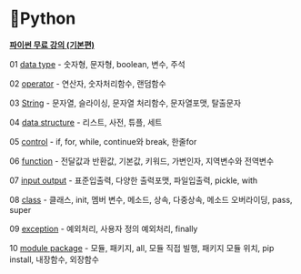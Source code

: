 # :book: ​Python

[**파이썬 무료 강의 (기본편)**](https://www.inflearn.com/course/%EB%82%98%EB%8F%84%EC%BD%94%EB%94%A9-%ED%8C%8C%EC%9D%B4%EC%8D%AC-%EA%B8%B0%EB%B3%B8/dashboard)

01 [data type](https://github.com/kimjinmi/Study/blob/main/Python/01%20datatype.py) - 숫자형, 문자형, boolean, 변수, 주석

02 [operator](https://github.com/kimjinmi/Study/blob/main/Python/02%20operator.py) - 연산자, 숫자처리함수, 랜덤함수

03 [String](https://github.com/kimjinmi/Study/blob/main/Python/03%20String.py) - 문자열, 슬라이싱, 문자열 처리함수, 문자열포맷, 탈출문자

04 [data structure](https://github.com/kimjinmi/Study/blob/main/Python/04%20data%20structure.py) - 리스트, 사전, 튜플, 세트

05 [control](https://github.com/kimjinmi/Study/blob/main/Python/05%20control.py) - if, for, while, continue와 break, 한줄for

06 [function](https://github.com/kimjinmi/Study/blob/main/Python/06%20function.py) - 전달값과 반환값, 기본값, 키워드, 가변인자, 지역변수와 전역변수

07 [input output](https://github.com/kimjinmi/Study/blob/main/Python/07%20input%20output.py#L80) - 표준입출력, 다양한 출력포맷, 파일입출력, pickle, with

08 [class](https://github.com/kimjinmi/Study/blob/main/Python/08%20class.py) - 클래스, init, 멤버 변수, 메소드, 상속, 다중상속, 메소드 오버라이딩, pass, super

09 [exception](https://github.com/kimjinmi/Study/blob/main/Python/09%20exception.py) - 예외처리, 사용자 정의 예외처리, finally

10 [module package](https://github.com/kimjinmi/Study/blob/main/Python/10%20module%20package.py) - 모듈, 패키지, all, 모듈 직접 빌행, 패키지 모듈 위치, pip install, 내장함수, 외장함수


